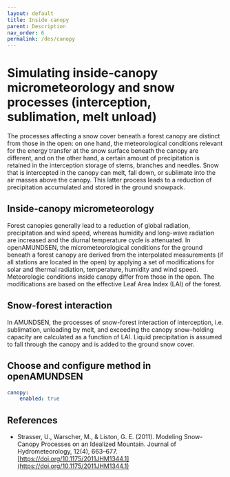 ```yaml
---
layout: default
title: Inside canopy
parent: Description
nav_order: 6
permalink: /des/canopy
---
```



# Simulating inside-canopy micrometeorology and snow processes (interception, sublimation, melt unload)

The processes affecting a snow cover beneath a forest canopy are distinct from those in the open: on one hand, the meteorological conditions relevant for the energy transfer at the snow surface beneath the canopy are different, and on the other hand, a certain amount of precipitation is retained in the interception storage of stems, branches and needles. Snow that is intercepted in the canopy can melt, fall down, or sublimate into the air masses above the canopy. This latter process leads to a reduction of precipitation accumulated and stored in the ground snowpack.

## Inside-canopy micrometeorology

Forest canopies generally lead to a reduction of global radiation, precipitation and wind speed, whereas humidity and long-wave radiation are increased and the diurnal temperature cycle is attenuated. In openAMUNDSEN, the micrometeorological conditions for the ground beneath a forest canopy are derived from the interpolated measurements (if all stations are located in the open) by applying a set of modifications for solar and thermal radiation, temperature, humidity and wind speed. Meteorologic conditions inside canopy differ from those in the open. The modifications are based on the effective Leaf Area Index (LAI) of the forest.

## Snow-forest interaction

In AMUNDSEN, the processes of snow-forest interaction of interception, i.e. sublimation, unloading by melt, and exceeding the canopy snow–holding capacity are calculated as a function of LAI. Liquid precipitation is assumed to fall through the canopy and is added to the ground snow cover.

## Choose and configure method in openAMUNDSEN

```yaml
canopy:
    enabled: true
```

## References
- Strasser, U., Warscher, M., & Liston, G. E. (2011). Modeling Snow-Canopy Processes on an Idealized Mountain. Journal of Hydrometeorology, 12(4), 663–677. [https://doi.org/10.1175/2011JHM1344.1](https://doi.org/10.1175/2011JHM1344.1)
